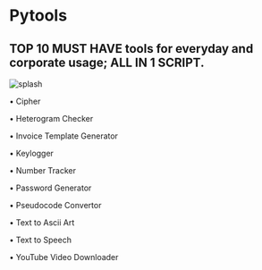 # Pytools
## TOP **10 MUST HAVE** tools for everyday and corporate usage; **ALL IN 1 SCRIPT.** 

![splash](https://user-images.githubusercontent.com/76672732/168730988-14643cbf-89a5-4e6f-b5d1-14f9a81b8385.png)

• Cipher 

• Heterogram Checker 

• Invoice Template Generator 

• Keylogger 

• Number Tracker 

• Password Generator

• Pseudocode Convertor

• Text to Ascii Art

• Text to Speech 

• YouTube Video Downloader
